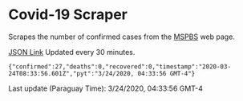 # Covid-19 Scraper

Scrapes the number of confirmed cases from the [MSPBS](https://www.mspbs.gov.py/covid-19.php) web page.

[JSON Link](https://jmayalag.github.io/covid19-scrape/cases.json)
Updated every 30 minutes.
```
{"confirmed":27,"deaths":0,"recovered":0,"timestamp":"2020-03-24T08:33:56.601Z","pyt":"3/24/2020, 04:33:56 GMT-4"}
```
Last update (Paraguay Time): 3/24/2020, 04:33:56 GMT-4